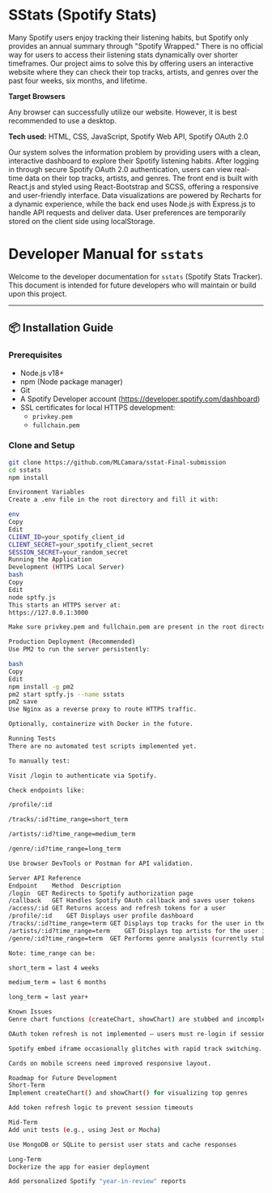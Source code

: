 # SStats (Spotify Stats)

Many Spotify users enjoy tracking their listening habits, but Spotify only provides an annual summary through "Spotify Wrapped." There is no official way for users to access their listening stats dynamically over shorter timeframes. Our project aims to solve this by offering users an interactive website where they can check their top tracks, artists, and genres over the past four weeks, six months, and lifetime.

**Target Browsers**

Any browser can successfully utilize our website. However, it is best recommended to use a desktop.

**Tech used:** HTML, CSS, JavaScript, Spotify Web API, Spotify OAuth 2.0

Our system solves the information problem by providing users with a clean, interactive dashboard to explore their Spotify listening habits. After logging in through secure Spotify OAuth 2.0 authentication, users can view real-time data on their top tracks, artists, and genres. The front end is built with React.js and styled using React-Bootstrap and SCSS, offering a responsive and user-friendly interface. Data visualizations are powered by Recharts for a dynamic experience, while the back end uses Node.js with Express.js to handle API requests and deliver data. User preferences are temporarily stored on the client side using localStorage.


# Developer Manual for `sstats`

Welcome to the developer documentation for `sstats` (Spotify Stats Tracker). This document is intended for future developers who will maintain or build upon this project.

---

## 📦 Installation Guide

### Prerequisites

- Node.js v18+
- npm (Node package manager)
- Git
- A Spotify Developer account (https://developer.spotify.com/dashboard)
- SSL certificates for local HTTPS development:
  - `privkey.pem`
  - `fullchain.pem`

### Clone and Setup

```bash
git clone https://github.com/MLCamara/sstat-Final-submission
cd sstats
npm install

Environment Variables
Create a .env file in the root directory and fill it with:

env
Copy
Edit
CLIENT_ID=your_spotify_client_id
CLIENT_SECRET=your_spotify_client_secret
SESSION_SECRET=your_random_secret
Running the Application
Development (HTTPS Local Server)
bash
Copy
Edit
node sptfy.js
This starts an HTTPS server at:
https://127.0.0.1:3000

Make sure privkey.pem and fullchain.pem are present in the root directory for HTTPS to work.

Production Deployment (Recommended)
Use PM2 to run the server persistently:

bash
Copy
Edit
npm install -g pm2
pm2 start sptfy.js --name sstats
pm2 save
Use Nginx as a reverse proxy to route HTTPS traffic.

Optionally, containerize with Docker in the future.

Running Tests
There are no automated test scripts implemented yet.

To manually test:

Visit /login to authenticate via Spotify.

Check endpoints like:

/profile/:id

/tracks/:id?time_range=short_term

/artists/:id?time_range=medium_term

/genre/:id?time_range=long_term

Use browser DevTools or Postman for API validation.

Server API Reference
Endpoint	Method	Description
/login	GET	Redirects to Spotify authorization page
/callback	GET	Handles Spotify OAuth callback and saves user tokens
/access/:id	GET	Returns access and refresh tokens for a user
/profile/:id	GET	Displays user profile dashboard
/tracks/:id?time_range=term	GET	Displays top tracks for the user in the given range
/artists/:id?time_range=term	GET	Displays top artists for the user in the given range
/genre/:id?time_range=term	GET	Performs genre analysis (currently stubbed)

Note: time_range can be:

short_term = last 4 weeks

medium_term = last 6 months

long_term = last year+

Known Issues
Genre chart functions (createChart, showChart) are stubbed and incomplete.

OAuth token refresh is not implemented — users must re-login if session expires.

Spotify embed iframe occasionally glitches with rapid track switching.

Cards on mobile screens need improved responsive layout.

Roadmap for Future Development
Short-Term
Implement createChart() and showChart() for visualizing top genres

Add token refresh logic to prevent session timeouts

Mid-Term
Add unit tests (e.g., using Jest or Mocha)

Use MongoDB or SQLite to persist user stats and cache responses

Long-Term
Dockerize the app for easier deployment

Add personalized Spotify "year-in-review" reports